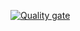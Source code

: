 
[![Quality gate](https://sonarcloud.io/api/project_badges/quality_gate?project=Jedi-5_Spring_Maven)](https://sonarcloud.io/summary/new_code?id=Jedi-5_Spring_Maven)